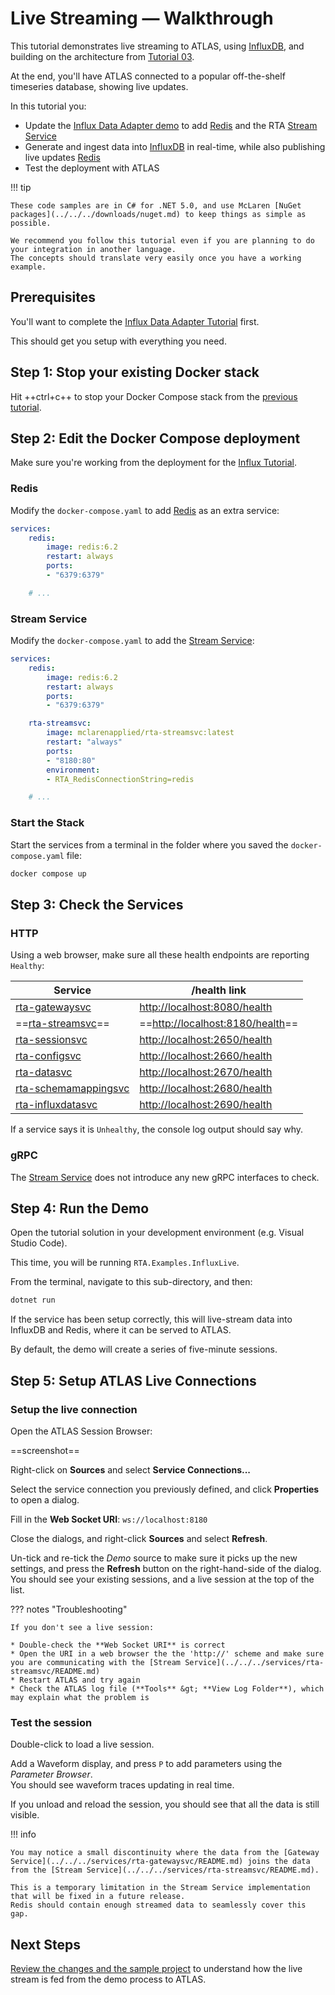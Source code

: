 # Live Streaming &mdash; Walkthrough

This tutorial demonstrates live streaming to ATLAS, using [InfluxDB](https://www.influxdata.com/products/influxdb/), and building on the architecture from [Tutorial 03](../influx/index.md).

At the end, you'll have ATLAS connected to a popular off-the-shelf timeseries database, showing live updates.

In this tutorial you:

* Update the [Influx Data Adapter demo](../influx/index.md) to add [Redis](https://redis.io/) and the RTA [Stream Service](../../../services/rta-streamsvc/README.md)
* Generate and ingest data into [InfluxDB](https://www.influxdata.com/products/influxdb/) in real-time, while also publishing live updates [Redis](https://redis.io/)
* Test the deployment with ATLAS

!!! tip

    These code samples are in C# for .NET 5.0, and use McLaren [NuGet packages](../../../downloads/nuget.md) to keep things as simple as possible. 

    We recommend you follow this tutorial even if you are planning to do your integration in another language.  
    The concepts should translate very easily once you have a working example.

## Prerequisites

You'll want to complete the [Influx Data Adapter Tutorial](../influx/index.md) first.

This should get you setup with everything you need.

## Step 1: Stop your existing Docker stack

Hit ++ctrl+c++ to stop your Docker Compose stack from the [previous tutorial](../influx/index.md).

## Step 2: Edit the Docker Compose deployment

Make sure you're working from the deployment for the [Influx Tutorial](../influx/index.md#edit-the-docker-compose-deployment).

### Redis

Modify the `docker-compose.yaml` to add [Redis](https://hub.docker.com/_/redis) as an extra service:

```yaml hl_lines="2-6"
services:
    redis:
        image: redis:6.2
        restart: always
        ports:
        - "6379:6379"

    # ...
```

### Stream Service

Modify the `docker-compose.yaml` to add the [Stream Service](https://hub.docker.com/r/mclarenapplied/rta-streamsvc):

```yaml hl_lines="8-12"
services:
    redis:
        image: redis:6.2
        restart: always
        ports:
        - "6379:6379"

    rta-streamsvc:
        image: mclarenapplied/rta-streamsvc:latest
        restart: "always"
        ports:
        - "8180:80"
        environment:
        - RTA_RedisConnectionString=redis

    # ...
```

### Start the Stack

Start the services from a terminal in the folder where you saved the `docker-compose.yaml` file:

```bash
docker compose up
```

## Step 3: Check the Services

### HTTP

Using a web browser, make sure all these health endpoints are reporting `Healthy`:

| Service                                        | /health link                                                     |
|------------------------------------------------|------------------------------------------------------------------|
| [rta-gatewaysvc](http://localhost:8080/)       | [http://localhost:8080/health](http://localhost:8080/health)     |
| ==[rta-streamsvc](http://localhost:8180/)==    | ==[http://localhost:8180/health](http://localhost:8180/health)== |
| [rta-sessionsvc](http://localhost:2650/)       | [http://localhost:2650/health](http://localhost:2650/health)     |
| [rta-configsvc](http://localhost:2660/)        | [http://localhost:2660/health](http://localhost:2660/health)     |
| [rta-datasvc](http://localhost:2670/)          | [http://localhost:2670/health](http://localhost:2670/health)     |
| [rta-schemamappingsvc](http://localhost:2680/) | [http://localhost:2680/health](http://localhost:2680/health)     |
| [rta-influxdatasvc](http://localhost:2690/)    | [http://localhost:2690/health](http://localhost:2690/health)     |

If a service says it is `Unhealthy`, the console log output should say why.

### gRPC

The [Stream Service](../../../services/rta-streamsvc/README.md) does not introduce any new gRPC interfaces to check.

## Step 4: Run the Demo

Open the tutorial solution in your development environment (e.g. Visual Studio Code).

This time, you will be running `RTA.Examples.InfluxLive`.

From the terminal, navigate to this sub-directory, and then:

``` bash
dotnet run
```

If the service has been setup correctly, this will live-stream data into InfluxDB and Redis, where it can be served to ATLAS.

By default, the demo will create a series of five-minute sessions.

## Step 5: Setup ATLAS Live Connections

### Setup the live connection

Open the ATLAS Session Browser:

==screenshot==

Right-click on **Sources** and select **Service Connections...**

Select the service connection you previously defined, and click **Properties** to open a dialog.

Fill in the  **Web Socket URI**: `ws://localhost:8180`

Close the dialogs, and right-click **Sources** and select **Refresh**.

Un-tick and re-tick the _Demo_ source to make sure it picks up the new settings, and press the **Refresh** button on the right-hand-side of the dialog.  
You should see your existing sessions, and a live session at the top of the list.

??? notes "Troubleshooting"

    If you don't see a live session:

    * Double-check the **Web Socket URI** is correct
    * Open the URI in a web browser the the 'http://' scheme and make sure you are communicating with the [Stream Service](../../../services/rta-streamsvc/README.md)
    * Restart ATLAS and try again
    * Check the ATLAS log file (**Tools** &gt; **View Log Folder**), which may explain what the problem is

### Test the session

Double-click to load a live session.

Add a Waveform display, and press `P` to add parameters using the _Parameter Browser_.  
You should see waveform traces updating in real time.

If you unload and reload the session, you should see that all the data is still visible.

!!! info

    You may notice a small discontinuity where the data from the [Gateway Service](../../../services/rta-gatewaysvc/README.md) joins the data from the [Stream Service](../../../services/rta-streamsvc/README.md).

    This is a temporary limitation in the Stream Service implementation that will be fixed in a future release.  
    Redis should contain enough streamed data to seamlessly cover this gap.

## Next Steps

[Review the changes and the sample project](review.md) to understand how the live stream is fed from the demo process to ATLAS.
